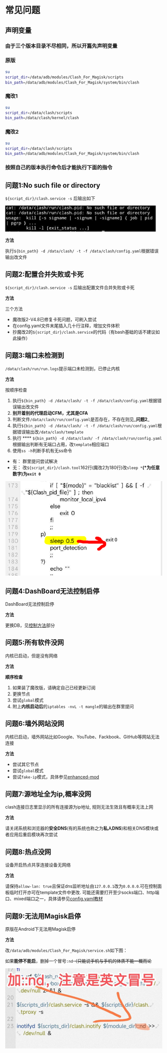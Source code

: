 # 常见问题

## 声明变量 <a href="#var" id="var"></a>

### 由于三个版本目录不尽相同，所以开篇先声明变量 <a href="#undefined" id="undefined"></a>

### **原版** <a href="#undefined" id="undefined"></a>

```bash
su
script_dir=/data/adb/modules/Clash_For_Magisk/scripts
bin_path=/data/adb/modules/Clash_For_Magisk/system/bin/clash
```

### **魔改1** <a href="#undefined" id="undefined"></a>

```bash
su
script_dir=/data/clash/scripts
bin_path=/data/clash/kernel/clash
```

### **魔改2** <a href="#undefined" id="undefined"></a>

```bash
su
script_dir=/data/clash/scripts
bin_path=/data/adb/modules/Clash_For_Magisk/system/bin/clash
```

### 按照自己的版本执行命令后才能执行下面的指令 <a href="#undefined" id="undefined"></a>

## **问题1:No such file or directory** <a href="#q1" id="q1"></a>

`${script_dir}/clash.service -s` 后输出如下

![问题1](.gitbook/assets/7655c5e754eeb6915ac52.png)

**方法**

执行`${bin_path} -d /data/clash/ -t -f /data/clash/config.yaml`根据错误输出改文件

## 问题2:配置合并失败或卡死 <a href="#q2" id="q2"></a>

`${script_dir}/clash.service -s` 后输出配置文件合并失败或卡死

**方法**

三个方法

* 魔改版2-V4.8已修复卡死问题，可刷入尝试
* 在config.yaml文件末尾插入几十行注释，增加文件体积
* 抄魔改2的`${script_dir}/clash.service`的代码（有bash基础的话不建议如此操作）

## 问题3:端口未检测到 <a href="#q3" id="q3"></a>

`/data/clash/run/run.logs`提示端口未检测到，已停止内核

**方法**

按顺序检查

1. 执行`${bin_path} -d /data/clash/ -t -f /data/clash/config.yaml`根据错误输出改文件
2. **别开着别的代理启动CFM，尤其是CFA**
3. 判断文件`/data/clash/run/config.yaml`是否存在，不存在则见_**问题2**_
4. 执行`${bin_path} -d /data/clash/ -t -f /data/clash/run/config.yaml`根据错误输出改`/data/clash/template`
5. 执行 **** `${bin_path} -d /data/clash/ -f /data/clash/run/config.yaml`根据输出判断有无端口占用，改`template`相应端口
6. 使用`ss -h`判断手机有无ss命令

* 有： 群里提问尝试解决
* 无： 改`${script_dir}/clash.tool`162行(魔改2为180行)改`sleep *`**(\*为任意数字)**为**`exit 0`**

![问题3](.gitbook/assets/d5d2f71116d7c57b86d3f.png)

## 问题4:DashBoard无法控制启停 <a href="#q4" id="q4"></a>

DashBoard无法控制启停

**方法**

更换DB，见[控制方法](kong-zhi-fang-fa.md)部分

## 问题5:所有软件没网 <a href="#q5" id="q5"></a>

内核已启动，但是没有网络

**方法**

**顺序检查**

1. 如果装了魔改版，请确定自己已经更新订阅
2. 更换节点
3. 尝试`global`模式
4. 附上**内核启动后**的`iptables -nvL -t mangle`的输出在群里提问

## 问题6:墙外网站没网 <a href="#q6" id="q6"></a>

内核已启动，墙外网站比如Google、YouTube、Fackbook、GitHub等网站无法连接

**方法**

* 尝试其它节点
* 尝试`global`模式
* 尝试`fake-ip`模式，具体参见[enhanced-mod](jin-jie-pei-zhi.md#enhanced-mod)

## 问题7:源地址全为ip,概率没网 <a href="#q7" id="q7"></a>

clash连接日志里显示的所有连接源为ip地址, 规则无法生效且有概率无法上网

**方法**

请关闭系统和浏览器的**安全DNS**(有的系统也称之为**私人DNS**)和相关DNS模块或者应用后重启模块再次尝试

## 问题8:热点没网 <a href="#q8" id="q8"></a>

设备开启热点共享连接设备无网络

**方法**

请保持`allow-lan: true`且保证dns监听地址由`127.0.0.1`改为`0.0.0.0`.可在控制面板临时打开亦可在template文件中更改. 可能还需要打开至少socks端口、http端口、mixed端口之一，具体请参见[config.yaml教材](config.yaml-jiao-cai.md)

## 问题9:无法用Magisk启停 <a href="#q9" id="q9"></a>

原版在Android下无法用Magisk启停

**方法**

改`/data/adb/modules/Clash_For_Magisk/service.sh`如下图：

如果**能停不能启**，删掉一个冒号`:nd`~~（只能说手机与手机的体质不能一概而论~~

![](.gitbook/assets/2a26c7bd472b7a3a284f1.jpg)
